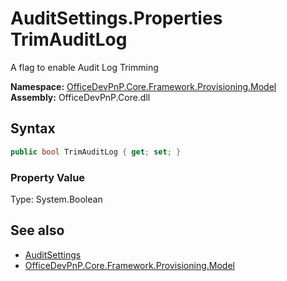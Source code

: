 # AuditSettings.Properties TrimAuditLog
 A flag to enable Audit Log Trimming   

**Namespace:** [OfficeDevPnP.Core.Framework.Provisioning.Model](OfficeDevPnP.Core.Framework.Provisioning.Model.md)  
**Assembly:** OfficeDevPnP.Core.dll  
## Syntax
```C#
public bool TrimAuditLog { get; set; }
```

### Property Value
Type: System.Boolean  

## See also
- [AuditSettings](OfficeDevPnP.Core.Framework.Provisioning.Model.AuditSettings.md) 
- [OfficeDevPnP.Core.Framework.Provisioning.Model](OfficeDevPnP.Core.Framework.Provisioning.Model.md) 
